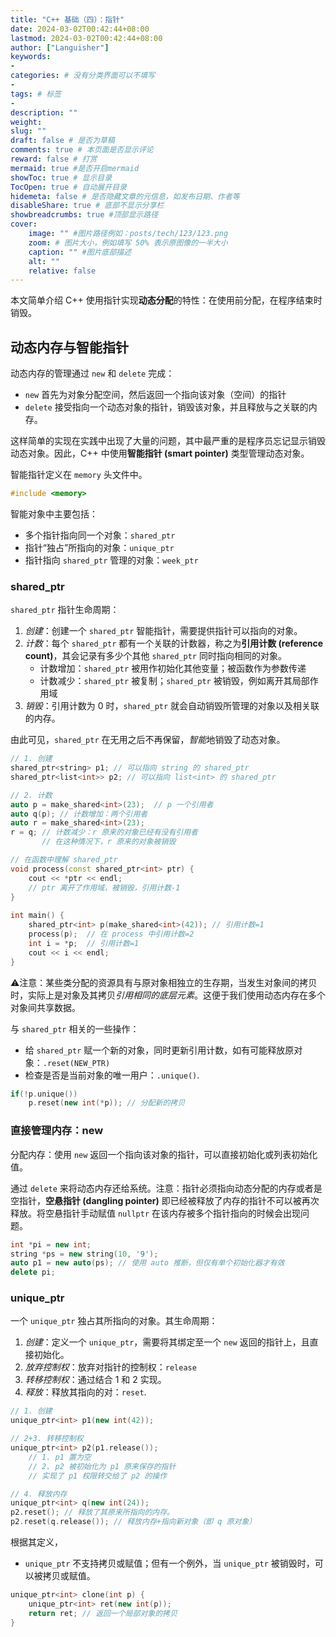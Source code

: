 ```yaml
---
title: "C++ 基础（四）：指针"
date: 2024-03-02T00:42:44+08:00
lastmod: 2024-03-02T00:42:44+08:00
author: ["Languisher"]
keywords: 
- 
categories: # 没有分类界面可以不填写
- 
tags: # 标签
- 
description: ""
weight:
slug: ""
draft: false # 是否为草稿
comments: true # 本页面是否显示评论
reward: false # 打赏
mermaid: true #是否开启mermaid
showToc: true # 显示目录
TocOpen: true # 自动展开目录
hidemeta: false # 是否隐藏文章的元信息，如发布日期、作者等
disableShare: true # 底部不显示分享栏
showbreadcrumbs: true #顶部显示路径
cover:
    image: "" #图片路径例如：posts/tech/123/123.png
    zoom: # 图片大小，例如填写 50% 表示原图像的一半大小
    caption: "" #图片底部描述
    alt: ""
    relative: false
---
```


本文简单介绍 C++ 使用指针实现**动态分配**的特性：在使用前分配，在程序结束时销毁。

## 动态内存与智能指针

动态内存的管理通过 `new` 和 `delete` 完成：
- `new` 首先为对象分配空间，然后返回一个指向该对象（空间）的指针
- `delete` 接受指向一个动态对象的指针，销毁该对象，并且释放与之关联的内存。

这样简单的实现在实践中出现了大量的问题，其中最严重的是程序员忘记显示销毁动态对象。因此，C++ 中使用**智能指针 (smart pointer)** 类型管理动态对象。

智能指针定义在 `memory` 头文件中。

```cpp
#include <memory>
```

智能对象中主要包括：
- 多个指针指向同一个对象：`shared_ptr`
- 指针“独占”所指向的对象：`unique_ptr`
- 指针指向 `shared_ptr` 管理的对象：`week_ptr`

### shared_ptr

`shared_ptr` 指针生命周期：
1. *创建*：创建一个 `shared_ptr` 智能指针，需要提供指针可以指向的对象。
2. *计数*：每个 `shared_ptr` 都有一个关联的计数器，称之为**引用计数 (reference count)**，其会记录有多少个其他 `shared_ptr` 同时指向相同的对象。
	- 计数增加：`shared_ptr` 被用作初始化其他变量；被函数作为参数传递
	- 计数减少：`shared_ptr` 被复制；`shared_ptr` 被销毁，例如离开其局部作用域
3. *销毁*：引用计数为 0 时，`shared_ptr` 就会自动销毁所管理的对象以及相关联的内存。

由此可见，`shared_ptr` 在无用之后不再保留，*智能*地销毁了动态对象。


```cpp
// 1. 创建
shared_ptr<string> p1; // 可以指向 string 的 shared_ptr
shared_ptr<list<int>> p2; // 可以指向 list<int> 的 shared_ptr

// 2. 计数
auto p = make_shared<int>(23);  // p 一个引用者
auto q(p); // 计数增加：两个引用者
auto r = make_shared<int>(23);  
r = q; // 计数减少：r 原来的对象已经有没有引用者
	   // 在这种情况下，r 原来的对象被销毁

// 在函数中理解 shared_ptr
void process(const shared_ptr<int> ptr) {  
    cout << *ptr << endl; 
    // ptr 离开了作用域，被销毁，引用计数-1 
}  
  
int main() {  
    shared_ptr<int> p(make_shared<int>(42)); // 引用计数=1 
    process(p);  // 在 process 中引用计数=2
    int i = *p;  // 引用计数=1
    cout << i << endl;  
}
```


⚠️注意：某些类分配的资源具有与原对象相独立的生存期，当发生对象间的拷贝时，实际上是对象及其拷贝*引用相同的底层元素*。这便于我们使用动态内存在多个对象间共享数据。

与 `shared_ptr` 相关的一些操作：
- 给 `shared_ptr` 赋一个新的对象，同时更新引用计数，如有可能释放原对象：`.reset(NEW_PTR)`
- 检查是否是当前对象的唯一用户：`.unique()`.

```cpp
if(!p.unique())  
    p.reset(new int(*p)); // 分配新的拷贝
```

### 直接管理内存：new

分配内存：使用 `new` 返回一个指向该对象的指针，可以直接初始化或列表初始化值。

通过 `delete` 来将动态内存还给系统。注意：指针必须指向动态分配的内存或者是空指针，**空悬指针 (dangling pointer)** 即已经被释放了内存的指针不可以被再次释放。将空悬指针手动赋值 `nullptr` 在该内存被多个指针指向的时候会出现问题。

```cpp
int *pi = new int;  
string *ps = new string(10, '9');
auto p1 = new auto(ps); // 使用 auto 推断，但仅有单个初始化器才有效
delete pi;
```

### unique_ptr

一个 `unique_ptr` 独占其所指向的对象。其生命周期：
1. *创建*：定义一个 `unique_ptr`，需要将其绑定至一个 `new` 返回的指针上，且直接初始化。
2. *放弃控制权*：放弃对指针的控制权：`release`
3. *转移控制权*：通过结合 1 和 2 实现。
4. *释放*：释放其指向的对：`reset`.

```cpp
// 1. 创建
unique_ptr<int> p1(new int(42));

// 2+3. 转移控制权
unique_ptr<int> p2(p1.release());
	// 1. p1 置为空
	// 2. p2 被初始化为 p1 原来保存的指针
	// 实现了 p1 权限转交给了 p2 的操作

// 4. 释放内存
unique_ptr<int> q(new int(24));
p2.reset(); // 释放了其原来所指向的内存。
p2.reset(q.release()); // 释放内存+指向新对象（即 q 原对象）
```

根据其定义，
- `unique_ptr` 不支持拷贝或赋值；但有一个例外，当 `unique_ptr` 被销毁时，可以被拷贝或赋值。

```cpp
unique_ptr<int> clone(int p) {  
    unique_ptr<int> ret(new int(p));  
    return ret; // 返回一个局部对象的拷贝
}
```



